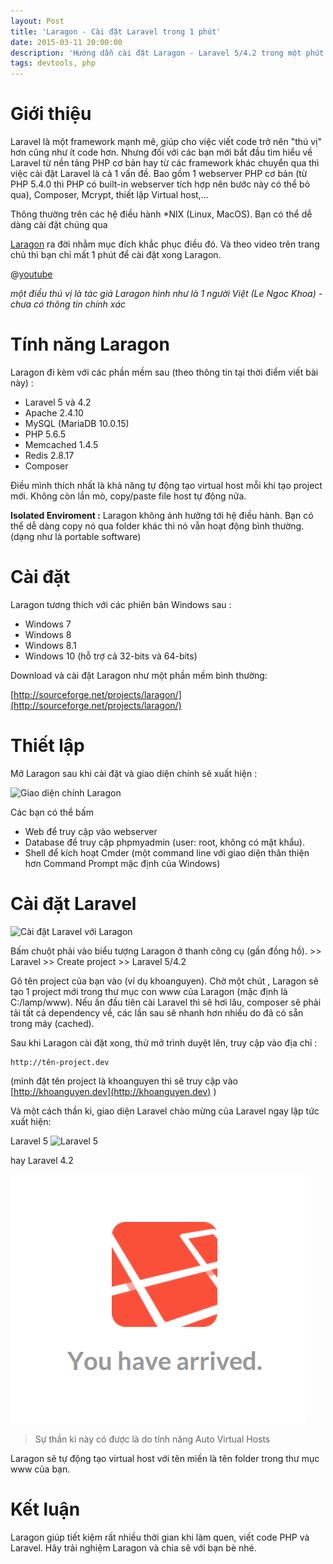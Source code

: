 ```yaml
---
layout: Post
title: 'Laragon - Cài đặt Laravel trong 1 phút'
date: 2015-03-11 20:00:00
description: 'Hướng dẫn cài đặt Laragon - Laravel 5/4.2 trong một phút'
tags: devtools, php
---
```


# Giới thiệu

Laravel là một framework mạnh mẽ, giúp cho việc viết code trở nên "thú vị" hơn cũng như ít code hơn. Nhưng đối với các bạn mới bắt đầu tìm hiểu về Laravel từ nền tảng PHP cơ bản hay từ các framework khác chuyển qua thì việc cài đặt Laravel là cả 1 vấn đề. Bao gồm 1 webserver PHP cơ bản (từ PHP 5.4.0 thì PHP có built-in webserver tích hợp nên bước này có thể bỏ qua), Composer, Mcrypt, thiết lập Virtual host,...

Thông thường trên các hệ điều hành *NIX (Linux, MacOS). Bạn có thể dễ dàng cài đặt chúng qua

[Laragon](http://laragon.org) ra đời nhằm mục đích khắc phục điều đó. Và theo video trên trang chủ thì bạn chỉ mất 1 phút để cài đặt xong Laragon.

@[youtube](XuYkGdrXmKg)

*một điều thú vị là tác giả Laragon hình như là 1 người Việt (Le Ngoc Khoa) - chưa có thông tin chính xác*

# Tính năng Laragon

Laragon đi kèm với các phần mềm sau (theo thông tin tại thời điểm viết bài này) :

- Laravel 5 và 4.2
- Apache 2.4.10
- MySQL (MariaDB 10.0.15)
- PHP 5.6.5
- Memcached 1.4.5
- Redis 2.8.17
- Composer

Điều mình thích nhất là khả năng tự động tạo virtual host mỗi khi tạo project mới. Không còn lần mò, copy/paste file host tự động nữa.

**Isolated Enviroment :** Laragon không ảnh hưởng tới hệ điều hành. Bạn có thể dễ dàng copy nó qua folder khác thì nó vẫn hoạt động bình thường. (dạng như là portable software)

# Cài đặt

Laragon tương thích với các phiên bản Windows sau :

- Windows 7
- Windows 8
- Windows 8.1
- Windows 10
(hỗ trợ cả 32-bits và 64-bits)

Download và cài đặt Laragon như một phần mềm bình thường:

[http://sourceforge.net/projects/laragon/](http://sourceforge.net/projects/laragon/)

# Thiết lập

Mở Laragon sau khi cài đặt và giao diện chính sẽ xuất hiện :

![Giao diện chính Laragon](http://laragon.org/themes/multi/assets/images/screenshot/laragon-main-interface.png)

Các bạn có thể bấm

- Web để truy cập vào webserver
- Database để truy cập phpmyadmin (user: root, không có mật khẩu).
- Shell để kích hoạt Cmder (một command line với giao diện thân thiện hơn Command Prompt mặc định của Windows)

# Cài đặt Laravel

![Cài đặt Laravel với Laragon](http://laragon.org/themes/multi/assets/images/screenshot/laragon-laravel-windows.png)

Bấm chuột phải vào biểu tượng Laragon ở thanh công cụ (gần đồng hồ). >> Laravel >> Create project >> Laravel 5/4.2

Gõ tên project của bạn vào (ví dụ khoanguyen). Chờ một chút , Laragon sẽ tạo 1 project mới trong thư mục con www của Laragon (mặc định là C:/lamp/www). Nếu ần đầu tiên cài Laravel thì sẽ hơi lâu, composer sẽ phải tải tất cả dependency về, các lần sau sẽ nhanh hơn nhiều do đã có sẵn trong máy (cached).

Sau khi Laragon cài đặt xong, thử mở trình duyệt lên, truy cập vào địa chỉ :

```noob
http://tên-project.dev
```

(mình đặt tên project là khoanguyen thì sẽ truy cập vào [http://khoanguyen.dev](http://khoanguyen.dev) )

Và một cách thần kì, giao diện Laravel chào mừng của Laravel ngay lập tức xuất hiện:

Laravel 5
![Laravel 5](https://wiki.bitnami.com/@api/deki/files/1143/=laravel5-welcome.png "Laravel 5")

 hay Laravel 4.2

![Laravel 4.2](/images/2015/01/laravel-welcome.png "Laravel 5")

> Sự thần kì này có được là do tính năng Auto Virtual Hosts

Laragon sẽ tự động tạo virtual host với tên miền là tên folder trong thư mục www của bạn.

# Kết luận

Laragon giúp tiết kiệm rất nhiều thời gian khi làm quen, viết code PHP và Laravel. Hãy trải nghiệm Laragon và chia sẽ với bạn bè nhé.
